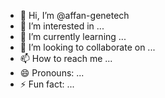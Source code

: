 - 👋 Hi, I’m @affan-genetech
- 👀 I’m interested in ...
- 🌱 I’m currently learning ...
- 💞️ I’m looking to collaborate on ...
- 📫 How to reach me ...
- 😄 Pronouns: ...
- ⚡ Fun fact: ...

<!---
affan-genetech/affan-genetech is a ✨ special ✨ repository because its `README.md` (this file) appears on your GitHub profile.
You can click the Preview link to take a look at your changes.
--->
